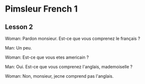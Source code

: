 # Pimsleur French 1
## Lesson 2

Woman: Pardon monsieur. Est-ce que vous comprenez le français ?

Man: Un peu.

Woman: Est-ce que vous etes americain ?

Man: Oui. Est-ce que vous comprenez l'anglais, mademoiselle ?

Woman: Non, monsieur, jecne comprend pas l'anglais.